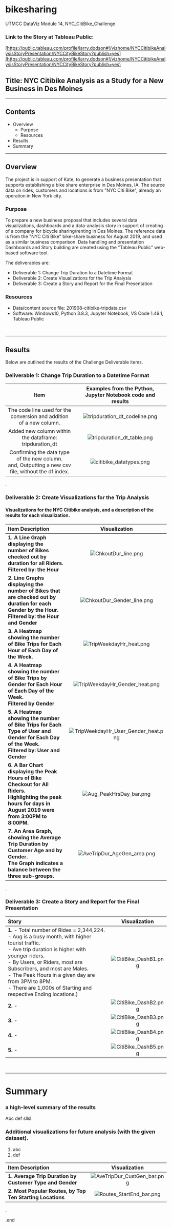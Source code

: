 # bikesharing
UTMCC DataViz Module 14, NYC_CitiBike_Challenge

### Link to the Story at Tableau Public:  
  [https://public.tableau.com/profile/larry.dodson#!/vizhome/NYCCitibikeAnalysisStoryPresentation/NYCCityBikeStory?publish=yes](https://public.tableau.com/profile/larry.dodson#!/vizhome/NYCCitibikeAnalysisStoryPresentation/NYCCityBikeStory?publish=yes)



## Title: NYC Citibike Analysis as a Study for a New Business in Des Moines


---

## Contents 
  * Overview
    - Purpose
    - Resources
  * Results
  * Summary
 

---  

## Overview 
  
  The project is in support of Kate, to generate a business presentation that supports establishing a bike share enterprise in Des Moines, IA. The source data on rides, customers and locations is from "NYC Citi Bike", already an operation in New York city. 

   ### Purpose
   To prepare a new business proposal that includes several data visualizations, dashboards and a data-analysis story in support of creating of a company for bicycle sharing/renting in Des Moines. The reference data is from the "NYC Citi Bike" bike-share business for August 2019, and used as a similar business comparison. Data handling and presentation Dashboards and Story building are created using the "Tableau Public" web-based software tool.
 
   The deliverables are: 
   - Deliverable 1: Change Trip Duration to a Datetime Format
   - Deliverable 2: Create Visualizations for the Trip Analysis
   - Deliverable 3: Create a Story and Report for the Final Presentation
   

   ### Resources
  * Data/content source file: 201908-citibike-tripdata.csv
  * Software: Windows10, Python 3.8.3, Jupyter Notebook, VS Code 1.49.1, Tableau Public 
  
<br>

--- 

## Results
   Below are outlined the results of the Challenge Deliverable items.  
   

### Deliverable 1: Change Trip Duration to a Datetime Format


   | **Item** | **Examples from the Python, Jupyter Notebook code and results** |
   | :---: | :---: |
   | The code line used for the conversion and addition of a new column. | ![tripduration_dt_codeline.png](https://github.com/larrydodson/bikesharing/blob/main/tripduration_dt_codeline.png) |
   | Added new column within the dataframe: tripduration_dt | ![tripduration_dt_table.png](https://github.com/larrydodson/bikesharing/blob/main/tripduration_dt_table.png) |
   | Confirming the data type of the new column.<br> and, Outputting a new csv file, without the df index. | ![citibike_datatypes.png](https://github.com/larrydodson/bikesharing/blob/main/citibike_datatypes.png) |
   
 
.

### Deliverable 2: Create Visualizations for the Trip Analysis

#### Visualizations for the NYC Citibike analysis, and a description of the results for each visualization.


   | **Item Description** | **Visualization** |
   | :--- | :---: |
   | **1. A Line Graph displaying the number of Bikes checked out by duration for all Riders. <br> Filtered by: the Hour** | ![ChkoutDur_line.png](https://github.com/larrydodson/bikesharing/blob/main/ChkoutDur_line.png) |
   | **2. Line Graphs displaying the number of Bikes that are checked out by duration for each Gender by the Hour. <br> Filtered by: the Hour and Gender** | ![ChkoutDur_Gender_line.png](https://github.com/larrydodson/bikesharing/blob/main/ChkoutDur_Gender_line.png) |
   | **3. A Heatmap showing the number of Bike Trips for Each Hour of Each Day of the Week.** | ![TripWeekdayHr_heat.png](https://github.com/larrydodson/bikesharing/blob/main/TripWeekdayHr_heat.png) |
   | **4. A Heatmap showing the number of Bike Trips by Gender for Each Hour of Each Day of the Week. <br> Filtered by Gender** | ![TripWeekdayHr_Gender_heat.png](https://github.com/larrydodson/bikesharing/blob/main/TripWeekdayHr_Gender_heat.png) |
   | **5. A Heatmap showing the number of Bike Trips for Each Type of User and Gender for Each Day of the Week. <br> Filtered by: User and Gender** | ![TripWeekdayHr_User_Gender_heat.png](https://github.com/larrydodson/bikesharing/blob/main/TripWeekdayHr_User_Gender_heat.png) |
   | **6. A Bar Chart displaying the Peak Hours of Bike Checkout for All Riders. <br> Highlighting the peak hours for days in August 2019 were from 3:00PM to 8:00PM.** | ![Aug_PeakHrsDay_bar.png](https://github.com/larrydodson/bikesharing/blob/main/Aug_PeakHrsDay_bar.png) |
   | **7. An Area Graph, showing the Average Trip Duration by Customer Age and by Gender. <br> The Graph indicates a balance between the three sub-groups.** | ![AveTripDur_AgeGen_area.png](https://github.com/larrydodson/bikesharing/blob/main/AveTripDur_AgeGen_area.png) |


.


### Deliverable 3: Create a Story and Report for the Final Presentation

 
   | **Story** | **Visualization** |
   | :--- | :---: |
   | **1.**  - Total number of Rides = 2,344,224.  <br>- Aug is a busy month, with higher tourist traffic. <br>- Ave trip duration is higher with younger riders. <br>- By Users, or Riders, most are Subscribers, and most are Males. <br>- The Peak Hours in a given day are from 3PM to 8PM. <br>- There are 1,000s of Starting and respective Ending locations.) | ![CitiBike_DashB1.png](https://github.com/larrydodson/bikesharing/blob/main/CitiBike_DashB1.png) |
   | **2.**  -  | ![CitiBike_DashB2.png](https://github.com/larrydodson/bikesharing/blob/main/CitiBike_DashB2.png) | 
   | **3.**  -  | ![CitiBike_DashB3.png](https://github.com/larrydodson/bikesharing/blob/main/CitiBike_DashB3.png) | 
   | **4.**  -  | ![CitiBike_DashB4.png](https://github.com/larrydodson/bikesharing/blob/main/CitiBike_DashB4.png) |    
   | **5.**  -  | ![CitiBike_DashB5.png](https://github.com/larrydodson/bikesharing/blob/main/CitiBike_DashB5.png) |


<br>

---

# Summary

###  a high-level summary of the results 
   Abc def sllsl.


### Additional visualizations for future analysis (with the given dataset).
  1. abc 
  2. def 

   | **Item Description** | **Visualization** |
   | :--- | :---: |
   | **1. Average Trip Duration by Customer Type and Gender** | ![AveTripDur_CustGen_bar.png](https://github.com/larrydodson/bikesharing/blob/main/AveTripDur_CustGen_bar.png) |
   | **2. Most Popular Routes, by Top Ten Starting Locations** | ![Routes_StartEnd_bar.png](https://github.com/larrydodson/bikesharing/blob/main/Routes_StartEnd_bar.png) |



.

.end

